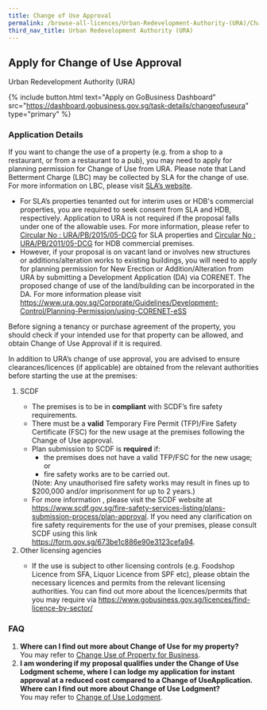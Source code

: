 ```yaml
---
title: Change of Use Approval
permalink: /browse-all-licences/Urban-Redevelopment-Authority-(URA)/Change-of-Use-Approval
third_nav_title: Urban Redevelopment Authority (URA)
---
```


## Apply for Change of Use Approval

Urban Redevelopment Authority (URA)

{% include button.html text="Apply on GoBusiness Dashboard" src="https://dashboard.gobusiness.gov.sg/task-details/changeofuseura" type="primary" %}

<H3>Application Details</H3>

<p>If you want to change the use of a property (e.g. from a shop to a restaurant, or from a restaurant to a pub), you may need to apply for planning permission for Change of Use from URA. Please note that Land Betterment Charge (LBC) may be collected by SLA for the change of use. For more information on LBC, please visit <a href="https://www.sla.gov.sg/properties/land-sales-and-lease-management/lease-management" target="_blank" rel="noopener">SLA’s website</a>.</p>
<ul>
<li>For SLA’s properties tenanted out for interim uses or HDB's commercial properties, you are required to seek consent from SLA and HDB, respectively. Application to URA is not required if the proposal falls under one of the allowable uses. For more information, please refer to <a href="https://www.ura.gov.sg/Corporate/Guidelines/Circulars/dc15-05" target="_blank" rel="noopener">Circular No : URA/PB/2015/05-DCG</a> for SLA properties and <a href="https://www.ura.gov.sg/Corporate/Guidelines/Circulars/dc11-05" target="_blank" rel="noopener">Circular No : URA/PB/2011/05-DCG</a> for HDB commercial premises.</li>
<li>However, if your proposal is on vacant land or involves new structures or additions/alteration works to existing buildings, you will need to apply for planning permission for New Erection or Addition/Alteration from URA by submitting a Development Application (DA) via CORENET.  The proposed change of use of the land/building can be incorporated in the DA. For more information please visit <a href="https://safe.menlosecurity.com/https:/www.ura.gov.sg/Corporate/Guidelines/Development-Control/Planning-Permission/using-CORENET-eSS" target="_blank" rel="noopener">https://www.ura.gov.sg/Corporate/Guidelines/Development-Control/Planning-Permission/using-CORENET-eSS</a></li>
</ul>
<p>Before signing a tenancy or purchase agreement of the property, you should check if your intended use for that property can be allowed, and obtain Change of Use Approval if it is required.</p>
<p>In addition to URA’s change of use approval, you are advised to ensure clearances/licences (if applicable) are obtained from the relevant authorities before starting the use at the premises:</p>
<ol>
    <li>SCDF</li>
        <ul>
            <li>The premises is to be in <strong>compliant</strong> with SCDF’s fire safety requirements.</li>
            <li>There must be a <strong>valid</strong> Temporary Fire Permit (TFP)/Fire Safety Certificate (FSC) for the new usage at the premises following the Change of Use approval.</li>
            <li>Plan submission to SCDF is <strong>required</strong> if:
                <ul>
                    <li>the premises does not have a valid TFP/FSC for the new usage; or</li>
                    <li>fire safety works are to be carried out.</li>
                </ul>
            (Note: Any unauthorised fire safety works may result in fines up to $200,000 and/or imprisonment for up to 2 years.)</li>
            <li>For more information , please visit the SCDF website at <a href="https://www.scdf.gov.sg/fire-safety-services-listing/plans-submission-process/plan-approval" target="_blank" rel="noopener">https://www.scdf.gov.sg/fire-safety-services-listing/plans-submission-process/plan-approval</a>. If you need any clarification on fire safety requirements for the use of your premises, please consult SCDF using this link <a href="https://form.gov.sg/673be1c886e90e3123cefa94" target="_blank" rel="noopener">https://form.gov.sg/673be1c886e90e3123cefa94</a>.</li>
        </ul>
    <li>Other licensing agencies</li>
        <ul>
            <li>If the use is subject to other licensing controls (e.g. Foodshop Licence from SFA, Liquor Licence from SPF etc), please obtain the necessary licences and permits from the relevant licensing authorities. You can find out more about the licences/permits that you may require via <a href="https://www.gobusiness.gov.sg/licences/find-licence-by-sector/" target="_blank" rel="noopener">https://www.gobusiness.gov.sg/licences/find-licence-by-sector/</a></li>
        </ul>
</ol>
<h3>FAQ</h3>
<ol>
<li><strong>Where can I find out more about Change of Use for my property?<br></strong>You may refer to <a href="https://www.ura.gov.sg/Corporate/Property/Business/Change-Use-of-Property-for-Business" target="_blank" rel="noopener">Change Use of Property for Business</a>.</li>
<li><strong>I am wondering if my proposal qualifies under the Change of Use Lodgment scheme, where I can lodge my application for instant approval at a reduced cost compared to a Change of UseApplication. Where can I find out more about Change of Use Lodgment?</strong><br>You may refer to <a href="https://www.ura.gov.sg/Corporate/Property/Business/Change-Use-of-Property-for-Business" target="_blank" rel="noopener">Change of Use Lodgment</a>.</li>
</ol>

